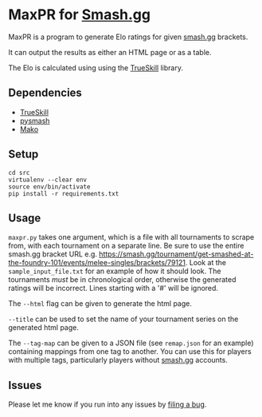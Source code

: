 # MaxPR for [Smash.gg][1]

MaxPR is a program to generate Elo ratings for given [smash.gg][1] brackets.

It can output the results as either an HTML page or as a table.

The Elo is calculated using using the [TrueSkill][2] library.

## Dependencies

- [TrueSkill][2]
- [pysmash][4]
- [Mako][3]

## Setup

```
cd src
virtualenv --clear env
source env/bin/activate
pip install -r requirements.txt
```

## Usage

`maxpr.py` takes one argument, which is a file with all tournaments to scrape from, with each tournament on a separate line.
Be sure to use the entire smash.gg bracket URL e.g. https://smash.gg/tournament/get-smashed-at-the-foundry-101/events/melee-singles/brackets/79121. Look at the `sample_input_file.txt` for an example of how it should look.
The tournaments *must* be in chronological order, otherwise the generated
ratings will be incorrect. Lines starting with a '#' will be ignored.

The `--html` flag can be given to generate the html page.

`--title` can be used to set the name of your tournament series on the generated html page.

The `--tag-map` can be given to a JSON file (see `remap.json` for an example) containing mappings from one tag to another. You can use this for players with multiple tags, particularly players without [smash.gg][1] accounts.

## Issues

Please let me know if you run into any issues by [filing a bug][issue].

[1]: http://smash.gg
[2]: http://trueskill.org
[3]: http://www.makotemplates.org
[4]: https://github.com/PeterCat12/pysmash
[issue]: https://github.com/mtimkovich/smash_maxpr/issues
